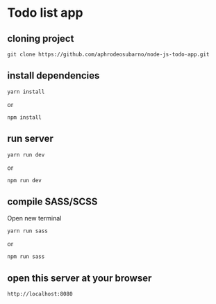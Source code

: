 # Todo list app

## cloning project

```
git clone https://github.com/aphrodeosubarno/node-js-todo-app.git
```

## install dependencies

```
yarn install
```

<p>or</p>

```
npm install
```

## run server

```
yarn run dev
```

<p>or</p>

```
npm run dev
```

## compile SASS/SCSS

<p>Open new terminal</p>

```
yarn run sass
```

<p>or</p>

```
npm run sass
```

## open this server at your browser

```
http://localhost:8080
```
